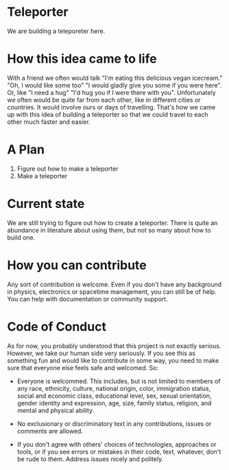 # Teleporter
We are building a teleporeter here.

# How this idea came to life
With a friend we often would talk "I'm eating this delicious vegan icecream." "Oh, I would like some too" "I would gladly give you some if you were here". 
Or, like "I need a hug" "I'd hug you if I were there with you". 
Unfortunately we often would be quite far from each other, like in different cities or countries. It would involve ours or days of travelling. 
That's how we came up with this idea of building a teleporter so that we could travel to each other much faster and easier.

# A Plan
1. Figure out how to make a teleporter
2. Make a teleporter

# Current state
We are still trying to figure out how to create a teleporter. There is quite an abundance in literature about using them, but not so many about how to build one. 

# How you can contribute
Any sort of contribution is welcome. Even if you don't have any background in physics, electronics or spacetime management, you can still be of help. You can help with documentation or community support. 

# Code of Conduct
As for now, you probably understood that this project is not exactly serious. However, we take our human side very seriously. If you see this as something fun and would like to contribute in some way, you need to make sure that everyone else feels safe and welcomed. So:
* Everyone is welcommed. This includes, but is not limited to members of any race, ethnicity, culture, national origin, color, immigration status, social and economic class, educational level, sex, sexual orientation, gender identity and expression, age, size, family status, religion, and mental and physical ability.

* No exclusionary or discriminatory text in any contributions, issues or comments are allowed. 

* If you don't agree with others' choices of technologies, approaches or tools, or if you see errors or mistakes in their code, text, whatever, don't be rude to them. Address issues nicely and politely.
